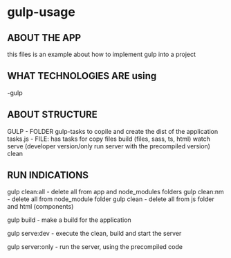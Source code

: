 # gulp-usage

## ABOUT THE APP
this files is an example about how to implement gulp into a project

## WHAT TECHNOLOGIES ARE using
-gulp

## ABOUT STRUCTURE
GULP - FOLDER
    gulp-tasks to copile and create the dist of the application
        tasks.js - FILE: has tasks for 
            copy files
            build (files, sass, ts, html)
            watch 
            serve (developer version/only run server with the precompiled version) 
            clean

## RUN INDICATIONS
gulp clean:all - delete all from app and node_modules folders
gulp clean:nm - delete all from node_module folder
gulp clean - delete all from js folder and html (components)

gulp build - make a build for the application 

gulp serve:dev - execute the clean, build and start the server

gulp server:only - run the server, using the precompiled code